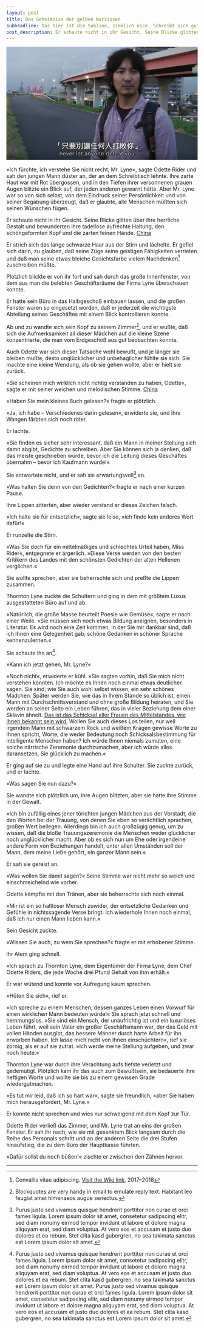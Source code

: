 ```yaml
---
layout: post
title: Das Geheimniss der gelben Narzissen
subheadline: Das hier ist die Subline, ziemlich nice. Schreibt sich gut.
post_description: Er schaute nicht in ihr Gesicht. Seine Blicke glitten über ihre herrliche Gestalt und bewunderten ihre tadellose aufrechte Haltung, den schöngeformten Kopf und die zarten feinen Hände.
---
```

![My helpful screenshot](/images/image_001.png)

»Ich fürchte, ich verstehe Sie nicht recht, Mr. Lyne«, sagte Odette Rider und sah den jungen Mann düster an, der an dem Schreibtisch lehnte. Ihre zarte Haut war mit Rot übergossen, und in den Tiefen ihrer versonnenen grauen Augen blitzte ein Blick auf, der jeden anderen gewarnt hätte. Aber Mr. Lyne war so von sich selbst, von dem Eindruck seiner Persönlichkeit und von seiner Begabung überzeugt, daß er glaubte, alle Menschen müßten sich seinen Wünschen fügen.

Er schaute nicht in ihr Gesicht. Seine Blicke glitten über ihre herrliche Gestalt und bewunderten ihre tadellose aufrechte Haltung, den schöngeformten Kopf und die zarten feinen Hände. [China](https://www.google.com)

Er strich sich das lange schwarze Haar aus der Stirn und lächelte. Er gefiel sich darin, zu glauben, daß seine Züge seine geistigen Fähigkeiten verrieten und daß man seine etwas bleiche Gesichtsfarbe vielem Nachdenken[^1] zuschreiben müßte.

Plötzlich blickte er von ihr fort und sah durch das große Innenfenster, von dem aus man die belebten Geschäftsräume der Firma Lyne überschauen konnte.

Er hatte sein Büro in das Halbgeschoß einbauen lassen, und die großen Fenster waren so eingesetzt worden, daß er jederzeit die wichtigste Abteilung seines Geschäftes mit einem Blick kontrollieren konnte.

Ab und zu wandte sich sein Kopf zu seinem Zimmer[^2], und er wußte, daß sich die Aufmerksamkeit all dieser Mädchen auf die kleine Szene konzentrierte, die man vom Erdgeschoß aus gut beobachten konnte.

Auch Odette war sich dieser Tatsache wohl bewußt, und je länger sie bleiben mußte, desto unglücklicher und unbehaglicher fühlte sie sich. Sie machte eine kleine Wendung, als ob sie gehen wollte, aber er hielt sie zurück.

»Sie scheinen mich wirklich nicht richtig verstanden zu haben, Odette«, sagte er mit seiner weichen und melodischen Stimme. [China](https://www.google.com)

»Haben Sie mein kleines Buch gelesen?« fragte er plötzlich.

»Ja, ich habe – Verschiedenes darin gelesen«, erwiderte sie, und ihre Wangen färbten sich noch röter.

Er lachte.

»Sie finden es sicher sehr interessant, daß ein Mann in meiner Stellung sich damit abgibt, Gedichte zu schreiben. Aber Sie können sich ja denken, daß das meiste geschrieben wurde, bevor ich die Leitung dieses Geschäftes übernahm – bevor ich Kaufmann wurde!«

Sie antwortete nicht, und er sah sie erwartungsvoll[^3] an.

»Was halten Sie denn von den Gedichten?« fragte er nach einer kurzen Pause.

Ihre Lippen zitterten, aber wieder verstand er dieses Zeichen falsch.

»Ich halte sie für entsetzlich«, sagte sie leise, »ich finde kein anderes Wort dafür!«

Er runzelte die Stirn.

»Was Sie doch für ein mittelmäßiges und schlechtes Urteil haben, Miss Rider«, entgegnete er ärgerlich. »Diese Verse werden von den besten Kritikern des Landes mit den schönsten Gedichten der alten Hellenen verglichen.«

Sie wollte sprechen, aber sie beherrschte sich und preßte die Lippen zusammen.

Thornton Lyne zuckte die Schultern und ging in dem mit größtem Luxus ausgestatteten Büro auf und ab.

»Natürlich, die große Masse beurteilt Poesie wie Gemüse«, sagte er nach einer Weile. »Sie müssen sich noch etwas Bildung aneignen, besonders in Literatur. Es wird noch eine Zeit kommen, in der Sie mir dankbar sind, daß ich Ihnen eine Gelegenheit gab, schöne Gedanken in schöner Sprache kennenzulernen.«

Sie schaute ihn an[^4].

»Kann ich jetzt gehen, Mr. Lyne?«

»Noch nicht«, erwiderte er kühl. »Sie sagten vorhin, daß Sie mich nicht verstehen könnten. Ich möchte es Ihnen noch einmal etwas deutlicher sagen. Sie sind, wie Sie auch wohl selbst wissen, ein sehr schönes Mädchen. Später werden Sie, wie das in Ihrem Stande so üblich ist, einen Mann mit Durchschnittsverstand und ohne große Bildung heiraten, und Sie werden an seiner Seite ein Leben führen, das in vieler Beziehung dem einer Sklavin ähnelt. [Das ist das Schicksal aller Frauen des Mittelstandes, wie Ihnen bekannt sein wird.](www.google.de) Wollen Sie auch dieses Los teilen, nur weil irgendein Mann mit schwarzem Rock und weißem Kragen gewisse Worte zu Ihnen spricht, Worte, die weder Bedeutung noch Schicksalsbestimmung für intelligente Menschen haben? Ich würde Ihnen niemals zumuten, eine solche närrische Zeremonie durchzumachen, aber ich würde alles daransetzen, Sie glücklich zu machen.«

Er ging auf sie zu und legte eine Hand auf ihre Schulter. Sie zuckte zurück, und er lachte.

»Was sagen Sie nun dazu?«

Sie wandte sich plötzlich um, ihre Augen blitzten, aber sie hatte ihre Stimme in der Gewalt.

»Ich bin zufällig eines jener törichten jungen Mädchen aus der Vorstadt, die den Worten bei der Trauung, von denen Sie eben so verächtlich sprachen, großen Wert beilegen. Allerdings bin ich auch großzügig genug, um zu wissen, daß die bloße Trauungszeremonie die Menschen weder glücklicher noch unglücklicher macht. Aber ob es sich nun um Ehe oder irgendeine andere Form von Beziehungen handelt, unter allen Umständen soll der Mann, dem meine Liebe gehört, ein ganzer Mann sein.«

Er sah sie gereizt an.

»Was wollen Sie damit sagen?« Seine Stimme war nicht mehr so weich und einschmeichelnd wie vorher.

Odette kämpfte mit den Tränen, aber sie beherrschte sich noch einmal.

»Mir ist ein so haltloser Mensch zuwider, der entsetzliche Gedanken und Gefühle in nichtssagende Verse bringt. Ich wiederhole Ihnen noch einmal, daß ich nur einen Mann lieben kann.«

Sein Gesicht zuckte.

»Wissen Sie auch, zu wem Sie sprechen?« fragte er mit erhobener Stimme.

Ihr Atem ging schnell.

»Ich sprach zu Thornton Lyne, dem Eigentümer der Firma Lyne, dem Chef Odette Riders, die jede Woche drei Pfund Gehalt von ihm erhält.«

Er war wütend und konnte vor Aufregung kaum sprechen.

»Hüten Sie sich«, rief er.

»Ich spreche zu einem Menschen, dessen ganzes Leben einen Vorwurf für einen wirklichen Mann bedeuten würde!« Sie sprach jetzt schnell und hemmungslos. »Sie sind ein Mensch, der unaufrichtig ist und ein luxuriöses Leben führt, weil sein Vater ein großer Geschäftsmann war, der das Geld mit vollen Händen ausgibt, das bessere Männer durch harte Arbeit für ihn erworben haben. Ich lasse mich nicht von Ihnen einschüchtern«, rief sie zornig, als er auf sie zutrat. »Ich werde meine Stellung aufgeben, und zwar noch heute.«

Thornton Lyne war durch ihre Verachtung aufs tiefste verletzt und gedemütigt. Plötzlich kam ihr das auch zum Bewußtsein, sie bedauerte ihre heftigen Worte und wollte sie bis zu einem gewissen Grade wiedergutmachen.

»Es tut mir leid, daß ich so hart war«, sagte sie freundlich, »aber Sie haben mich herausgefordert, Mr. Lyne.«

Er konnte nicht sprechen und wies nur schweigend mit dem Kopf zur Tür.

Odette Rider verließ das Zimmer, und Mr. Lyne trat an eins der großen Fenster. Er sah ihr nach, wie sie mit gesenktem Blick langsam durch die Reihe des Personals schritt und an der anderen Seite die drei Stufen hinaufstieg, die zu dem Büro der Hauptkasse führten.

»Dafür sollst du noch büßen!« zischte er zwischen den Zähnen hervor.

---

[^1]: Convallis vitae adipiscing. [Visit the Wiki link](https://www.google.com), 2017–2018

[^2]: Blockquotes are very handy in email to emulate reply text. Habitant leo feugiat amet himenaeos augue senectus.

[^3]: Purus justo sed vivamus quisque hendrerit porttitor non curae et orci fames ligula. Lorem ipsum dolor sit amet, consetetur sadipscing elitr, sed diam nonumy eirmod tempor invidunt ut labore et dolore magna aliquyam erat, sed diam voluptua. At vero eos et accusam et justo duo dolores et ea rebum. Stet clita kasd gubergren, no sea takimata sanctus est Lorem ipsum dolor sit amet.

[^4]: Purus justo sed vivamus quisque hendrerit porttitor non curae et orci fames ligula. Lorem ipsum dolor sit amet, consetetur sadipscing elitr, sed diam nonumy eirmod tempor invidunt ut labore et dolore magna aliquyam erat, sed diam voluptua. At vero eos et accusam et justo duo dolores et ea rebum. Stet clita kasd gubergren, no sea takimata sanctus est Lorem ipsum dolor sit amet. Purus justo sed vivamus quisque hendrerit porttitor non curae et orci fames ligula. Lorem ipsum dolor sit amet, consetetur sadipscing elitr, sed diam nonumy eirmod tempor invidunt ut labore et dolore magna aliquyam erat, sed diam voluptua. At vero eos et accusam et justo duo dolores et ea rebum. Stet clita kasd gubergren, no sea takimata sanctus est Lorem ipsum dolor sit amet.